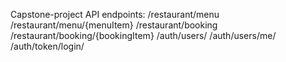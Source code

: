 Capstone-project API endpoints:
    /restaurant/menu
    /restaurant/menu/{menuItem}
    /restaurant/booking
    /restaurant/booking/{bookingItem}
    /auth/users/
    /auth/users/me/
    /auth/token/login/

